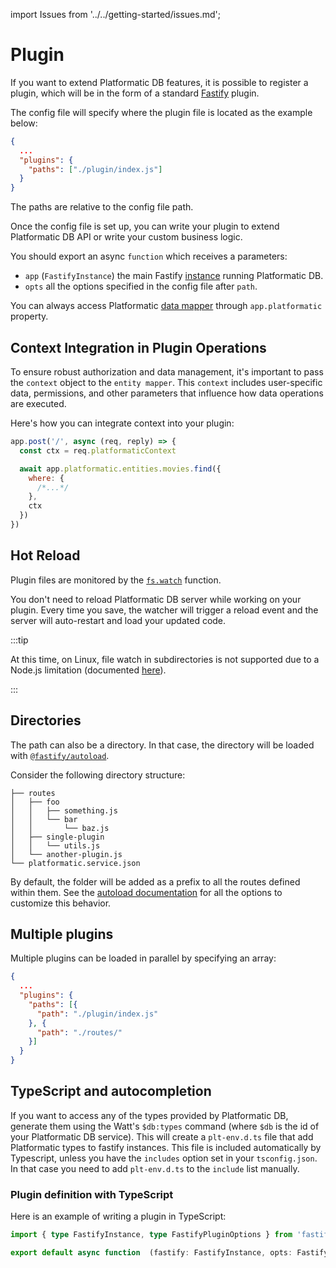 import Issues from '../../getting-started/issues.md';

# Plugin

If you want to extend Platformatic DB features, it is possible to register a plugin, which will be in the form of a standard [Fastify](https://fastify.io) plugin.

The config file will specify where the plugin file is located as the example below:

```json
{
  ...
  "plugins": {
    "paths": ["./plugin/index.js"]
  }
}
```

The paths are relative to the config file path.

Once the config file is set up, you can write your plugin to extend Platformatic DB API or write your custom business logic.

You should export an async `function` which receives a parameters:

- `app` (`FastifyInstance`) the main Fastify [instance](https://www.fastify.io/docs/latest/Reference/Server/#instance) running Platformatic DB.
- `opts` all the options specified in the config file after `path`.

You can always access Platformatic [data mapper](../sql-mapper/overview.md) through `app.platformatic` property.

## Context Integration in Plugin Operations

To ensure robust authorization and data management, it's important to pass the `context` object to the `entity mapper`. This `context` includes user-specific data, permissions, and other parameters that influence how data operations are executed.

Here's how you can integrate context into your plugin:

```js
app.post('/', async (req, reply) => {
  const ctx = req.platformaticContext

  await app.platformatic.entities.movies.find({
    where: {
      /*...*/
    },
    ctx
  })
})
```

## Hot Reload

Plugin files are monitored by the [`fs.watch`](https://nodejs.org/api/fs.html#fspromiseswatchfilename-options) function.

You don't need to reload Platformatic DB server while working on your plugin. Every time you save, the watcher will trigger a reload event and the server will auto-restart and load your updated code.

:::tip

At this time, on Linux, file watch in subdirectories is not supported due to a Node.js limitation (documented [here](https://nodejs.org/api/fs.html#caveats)).

:::

## Directories

The path can also be a directory. In that case, the directory will be loaded with [`@fastify/autoload`](https://github.com/fastify/fastify-autoload).

Consider the following directory structure:

```
├── routes
│   ├── foo
│   │   ├── something.js
│   │   └── bar
│   │       └── baz.js
│   ├── single-plugin
│   │   └── utils.js
│   └── another-plugin.js
└── platformatic.service.json
```

By default, the folder will be added as a prefix to all the routes defined within them.
See the [autoload documentation](../runtime/configuration.md#autoload) for all the options to customize this behavior.

## Multiple plugins

Multiple plugins can be loaded in parallel by specifying an array:

```json
{
  ...
  "plugins": {
    "paths": [{
      "path": "./plugin/index.js"
    }, {
      "path": "./routes/"
    }]
  }
}
```

## TypeScript and autocompletion

If you want to access any of the types provided by Platformatic DB, generate them using the Watt's `$db:types` command (where `$db` is the id of your Platformatic DB service).
This will create a `plt-env.d.ts` file that add Platformatic types to fastify instances. This file is included automatically
by Typescript, unless you have the `includes` option set in your `tsconfig.json`. In that case you need to add
`plt-env.d.ts` to the `include` list manually.

### Plugin definition with TypeScript

Here is an example of writing a plugin in TypeScript:

```ts
import { type FastifyInstance, type FastifyPluginOptions } from 'fastify'

export default async function  (fastify: FastifyInstance, opts: FastifyPluginOptions) {}
```

<Issues />
